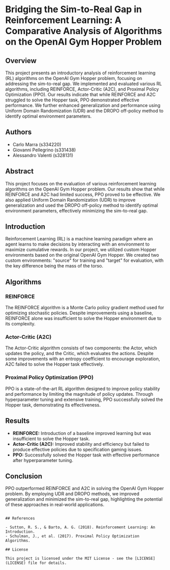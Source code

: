 
# Bridging the Sim-to-Real Gap in Reinforcement Learning: A Comparative Analysis of Algorithms on the OpenAI Gym Hopper Problem

## Overview

This project presents an introductory analysis of reinforcement learning (RL) algorithms on the OpenAI Gym Hopper problem, focusing on addressing the sim-to-real gap. We implemented and evaluated various RL algorithms, including REINFORCE, Actor-Critic (A2C), and Proximal Policy Optimization (PPO). Our results indicate that while REINFORCE and A2C struggled to solve the Hopper task, PPO demonstrated effective performance. We further enhanced generalization and performance using Uniform Domain Randomization (UDR) and the DROPO off-policy method to identify optimal environment parameters.

## Authors

- Carlo Marra (s334220)
- Giovanni Pellegrino (s331438)
- Alessandro Valenti (s328131)

## Abstract

This project focuses on the evaluation of various reinforcement learning algorithms on the OpenAI Gym Hopper problem. Our results show that while REINFORCE and A2C had limited success, PPO proved to be effective. We also applied Uniform Domain Randomization (UDR) to improve generalization and used the DROPO off-policy method to identify optimal environment parameters, effectively minimizing the sim-to-real gap.

## Introduction

Reinforcement Learning (RL) is a machine learning paradigm where an agent learns to make decisions by interacting with an environment to maximize cumulative rewards. In our project, we utilized custom Hopper environments based on the original OpenAI Gym Hopper. We created two custom environments: "source" for training and "target" for evaluation, with the key difference being the mass of the torso.

## Algorithms

### REINFORCE

The REINFORCE algorithm is a Monte Carlo policy gradient method used for optimizing stochastic policies. Despite improvements using a baseline, REINFORCE alone was insufficient to solve the Hopper environment due to its complexity.

### Actor-Critic (A2C)

The Actor-Critic algorithm consists of two components: the Actor, which updates the policy, and the Critic, which evaluates the actions. Despite some improvements with an entropy coefficient to encourage exploration, A2C failed to solve the Hopper task effectively.

### Proximal Policy Optimization (PPO)

PPO is a state-of-the-art RL algorithm designed to improve policy stability and performance by limiting the magnitude of policy updates. Through hyperparameter tuning and extensive training, PPO successfully solved the Hopper task, demonstrating its effectiveness.

## Results

- **REINFORCE:** Introduction of a baseline improved learning but was insufficient to solve the Hopper task.
- **Actor-Critic (A2C):** Improved stability and efficiency but failed to produce effective policies due to specification gaming issues.
- **PPO:** Successfully solved the Hopper task with effective performance after hyperparameter tuning.

## Conclusion

PPO outperformed REINFORCE and A2C in solving the OpenAI Gym Hopper problem. By employing UDR and DROPO methods, we improved generalization and minimized the sim-to-real gap, highlighting the potential of these approaches in real-world applications.

```

## References

- Sutton, R. S., & Barto, A. G. (2018). Reinforcement Learning: An Introduction.
- Schulman, J., et al. (2017). Proximal Policy Optimization Algorithms.

## License

This project is licensed under the MIT License - see the [LICENSE](LICENSE) file for details.
